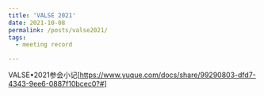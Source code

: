 ```yaml
---
title: 'VALSE 2021'
date: 2021-10-08
permalink: /posts/valse2021/
tags:
  - meeting record

---
```


VALSE•2021参会小记[https://www.yuque.com/docs/share/99290803-dfd7-4343-9ee6-0887f10bcec0?#]